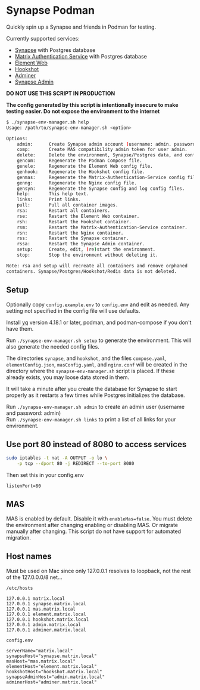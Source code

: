 # Synapse Podman

Quickly spin up a Synapse and friends in Podman for testing.

Currently supported services:

-   [Synapse](https://element-hq.github.io/synapse/latest/) with Postgres
    database
-   [Matrix Authentication Service](https://element-hq.github.io/matrix-authentication-service/)
    with Postgres database
-   [Element Web](https://web-docs.element.dev/)
-   [Hookshot](https://matrix-org.github.io/matrix-hookshot/latest/index.html)
-   [Adminer](https://www.adminer.org/en/)
-   [Synapse Admin](https://github.com/etkecc/synapse-admin)

**DO NOT USE THIS SCRIPT IN PRODUCTION**

**The config generated by this script is intentionally insecure to make testing
easier. Do not expose the environment to the internet**

```bash
$ ./synapse-env-manager.sh help
Usage: /path/to/synapse-env-manager.sh <option>

Options:
    admin:      Create Synapse admin account (username: admin. password: admin).
    comp:       Create MAS compatibility admin token for user admin.
    delete:     Delete the environment, Synapse/Postgres data, and config files.
    gencom:     Regenerate the Podman Compose file.
    genele:     Regenerate the Element Web config file.
    genhook:    Regenerate the Hookshot config file.
    genmas:     Regenerate the Matrix-Authentication-Service config file.
    genng:      Regenerate the Nginx config file.
    gensyn:     Regenerate the Synapse config and log config files.
    help:       This help text.
    links:      Print links.
    pull:       Pull all container images.
    rsa:        Restart all containers.
    rse:        Restart the Element Web container.
    rsh:        Restart the Hookshot container.
    rsm:        Restart the Matrix-Authentication-Service container.
    rsn:        Restart the Nginx container.
    rss:        Restart the Synapse container.
    rssa:       Restart the Synapse Admin container.
    setup:      Create, edit, (re)start the environment.
    stop:       Stop the environment without deleting it.

Note: rsa and setup will recreate all containers and remove orphaned
containers. Synapse/Postgres/Hookshot/Redis data is not deleted.
```

## Setup

Optionally copy `config.example.env` to `config.env` and edit as needed. Any
setting not specified in the config file will use defaults.

Install [yq](https://mikefarah.gitbook.io/yq/) version 4.18.1 or later, podman,
and podman-compose if you don't have them.

Run `./synapse-env-manager.sh setup` to generate the environment. This will also
generate the needed config files.

The directories `synapse`, and `hookshot`, and the files `compose.yaml`,
`elementConfig.json`, `masConfig.yaml`, and `nginx.conf` will be created in the
directory where the `synapse-env-manager.sh` script is placed. If these already
exists, you may loose data stored in them.

It will take a minute after you create the database for Synapse to start
properly as it restarts a few times while Postgres initializes the database.

Run `./synapse-env-manager.sh admin` to create an admin user (username and
password: admin)  
Run `./synapse-env-manager.sh links` to print a list of all links for your
environment.

## Use port 80 instead of 8080 to access services

```bash
sudo iptables -t nat -A OUTPUT -o lo \
    -p tcp --dport 80 -j REDIRECT --to-port 8080
```

Then set this in your config.env

```env
listenPort=80
```

## MAS

MAS is enabled by default. Disable it with `enableMas=false`. You must delete
the environment after changing enabling or disabling MAS. Or migrate manually
after changing. This script do not have support for automated migration.

## Host names

Must be used on Mac since only 127.0.0.1 resolves to loopback, not the rest of
the 127.0.0.0/8 net...

`/etc/hosts`

```plaintext
127.0.0.1 matrix.local
127.0.0.1 synapse.matrix.local
127.0.0.1 mas.matrix.local
127.0.0.1 element.matrix.local
127.0.0.1 hookshot.matrix.local
127.0.0.1 admin.matrix.local
127.0.0.1 adminer.matrix.local
```

`config.env`

```plaintext
serverName="matrix.local"
synapseHost="synapse.matrix.local"
masHost="mas.matrix.local"
elementHost="element.matrix.local"
hookshotHost="hookshot.matrix.local"
synapseAdminHost="admin.matrix.local"
adminerHost="adminer.matrix.local"
```
